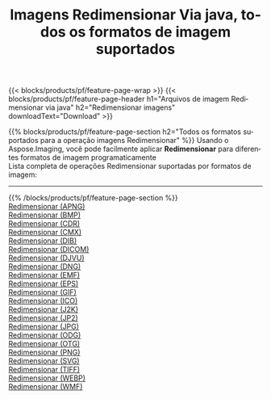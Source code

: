 ﻿---
title: Imagens Redimensionar Via java, todos os formatos de imagem suportados 
weight: 3920
url: /pt/java/resize 
lang: pt
langdirlevel: 2
locales: zh-hans,ja,it,ru,de,es,fr,nl,id,lt,pl,pt,vi,tr,ko,zh-hant,ar,hi,th,sv,cs,uk,he
description: Usando Aspose.Imaging, você pode facilmente imagens Redimensionar Via java
---

{{< blocks/products/pf/feature-page-wrap >}}
{{< blocks/products/pf/feature-page-header h1="Arquivos de imagem Redimensionar via java" h2="Redimensionar imagens" downloadText="Download" >}}


{{% blocks/products/pf/feature-page-section  h2="Todos os formatos suportados para a operação imagens Redimensionar" %}}
Usando o Aspose.Imaging, você pode facilmente aplicar **Redimensionar** para diferentes formatos de imagem programaticamente
<br/>
Lista completa de operações Redimensionar suportadas por formatos de imagem:
<hr/>
{{% /blocks/products/pf/feature-page-section %}}
<div class="container-fluid productfamilypage bg-gray">
    <div class="convertypes bg-gray agp-content section">
        <div class="container">
		<div class="row other-converters">
		    <div class='col-md-2 other-converter remove-lp remove-rp'><a href="/imaging/pt/java/resize/apng" >Redimensionar (APNG)</a></div><div class='col-md-2 other-converter remove-lp remove-rp'><a href="/imaging/pt/java/resize/bmp" >Redimensionar (BMP)</a></div><div class='col-md-2 other-converter remove-lp remove-rp'><a href="/imaging/pt/java/resize/cdr" >Redimensionar (CDR)</a></div><div class='col-md-2 other-converter remove-lp remove-rp'><a href="/imaging/pt/java/resize/cmx" >Redimensionar (CMX)</a></div><div class='col-md-2 other-converter remove-lp remove-rp'><a href="/imaging/pt/java/resize/dib" >Redimensionar (DIB)</a></div><div class='col-md-2 other-converter remove-lp remove-rp'><a href="/imaging/pt/java/resize/dicom" >Redimensionar (DICOM)</a></div><div class='col-md-2 other-converter remove-lp remove-rp'><a href="/imaging/pt/java/resize/djvu" >Redimensionar (DJVU)</a></div><div class='col-md-2 other-converter remove-lp remove-rp'><a href="/imaging/pt/java/resize/dng" >Redimensionar (DNG)</a></div><div class='col-md-2 other-converter remove-lp remove-rp'><a href="/imaging/pt/java/resize/emf" >Redimensionar (EMF)</a></div><div class='col-md-2 other-converter remove-lp remove-rp'><a href="/imaging/pt/java/resize/eps" >Redimensionar (EPS)</a></div><div class='col-md-2 other-converter remove-lp remove-rp'><a href="/imaging/pt/java/resize/gif" >Redimensionar (GIF)</a></div><div class='col-md-2 other-converter remove-lp remove-rp'><a href="/imaging/pt/java/resize/ico" >Redimensionar (ICO)</a></div><div class='col-md-2 other-converter remove-lp remove-rp'><a href="/imaging/pt/java/resize/j2k" >Redimensionar (J2K)</a></div><div class='col-md-2 other-converter remove-lp remove-rp'><a href="/imaging/pt/java/resize/jp2" >Redimensionar (JP2)</a></div><div class='col-md-2 other-converter remove-lp remove-rp'><a href="/imaging/pt/java/resize/jpg" >Redimensionar (JPG)</a></div><div class='col-md-2 other-converter remove-lp remove-rp'><a href="/imaging/pt/java/resize/odg" >Redimensionar (ODG)</a></div><div class='col-md-2 other-converter remove-lp remove-rp'><a href="/imaging/pt/java/resize/otg" >Redimensionar (OTG)</a></div><div class='col-md-2 other-converter remove-lp remove-rp'><a href="/imaging/pt/java/resize/png" >Redimensionar (PNG)</a></div><div class='col-md-2 other-converter remove-lp remove-rp'><a href="/imaging/pt/java/resize/svg" >Redimensionar (SVG)</a></div><div class='col-md-2 other-converter remove-lp remove-rp'><a href="/imaging/pt/java/resize/tiff" >Redimensionar (TIFF)</a></div><div class='col-md-2 other-converter remove-lp remove-rp'><a href="/imaging/pt/java/resize/webp" >Redimensionar (WEBP)</a></div><div class='col-md-2 other-converter remove-lp remove-rp'><a href="/imaging/pt/java/resize/wmf" >Redimensionar (WMF)</a></div>
                </div>
        </div>
    </div>
</div>
<br/>
